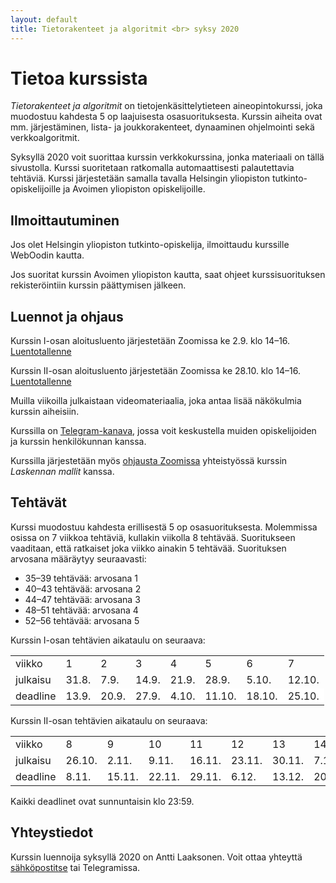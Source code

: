 ```yaml
---
layout: default
title: Tietorakenteet ja algoritmit <br> syksy 2020
---
```


# Tietoa kurssista

_Tietorakenteet ja algoritmit_ on tietojenkäsittelytieteen aineopintokurssi, joka muodostuu kahdesta 5 op laajuisesta osasuorituksesta. Kurssin aiheita ovat mm. järjestäminen, lista- ja joukkorakenteet, dynaaminen ohjelmointi sekä verkkoalgoritmit.

Syksyllä 2020 voit suorittaa kurssin verkkokurssina, jonka materiaali on tällä sivustolla. Kurssi suoritetaan ratkomalla automaattisesti palautettavia tehtäviä. Kurssi järjestetään samalla tavalla Helsingin yliopiston tutkinto-opiskelijoille ja Avoimen yliopiston opiskelijoille.

## Ilmoittautuminen

Jos olet Helsingin yliopiston tutkinto-opiskelija, ilmoittaudu kurssille WebOodin kautta.

Jos suoritat kurssin Avoimen yliopiston kautta, saat ohjeet kurssisuorituksen rekisteröintiin kurssin päättymisen jälkeen.

## Luennot ja ohjaus

Kurssin I-osan aloitusluento järjestetään Zoomissa ke 2.9. klo 14–16. [Luentotallenne](https://www.helsinki.fi/fi/unitube/video/27cb1219-11f9-4350-bde0-31f1b9adda90)

Kurssin II-osan aloitusluento järjestetään Zoomissa ke 28.10. klo 14–16. [Luentotallenne](https://www.helsinki.fi/fi/unitube/video/738922d5-afca-438a-86b2-c4c8726095a3)

Muilla viikoilla julkaistaan videomateriaalia, joka antaa lisää näkökulmia kurssin aiheisiin.

Kurssilla on [Telegram-kanava](https://t.me/tiratg), jossa voit keskustella muiden opiskelijoiden ja kurssin henkilökunnan kanssa.

Kurssilla järjestetään myös [ohjausta Zoomissa](pages/zoom-ohjaus.html) yhteistyössä kurssin _Laskennan mallit_ kanssa.

## Tehtävät

Kurssi muodostuu kahdesta erillisestä 5 op osasuorituksesta. Molemmissa osissa on 7 viikkoa tehtäviä, kullakin viikolla 8 tehtävää. Suoritukseen vaaditaan, että ratkaiset joka viikko ainakin 5 tehtävää. Suorituksen arvosana määräytyy seuraavasti:

* 35–39 tehtävää: arvosana 1
* 40–43 tehtävää: arvosana 2
* 44–47 tehtävää: arvosana 3
* 48–51 tehtävää: arvosana 4
* 52–56 tehtävää: arvosana 5

Kurssin I-osan tehtävien aikataulu on seuraava:

<table style="border-collapse:collapse">
<tr><td>viikko</td><td>1</td><td>2</td><td>3</td><td>4</td><td>5</td><td>6</td><td>7</td></tr>
<tr><td>julkaisu</td><td>31.8.</td><td>7.9.</td><td>14.9.</td><td>21.9.</td><td>28.9.</td><td>5.10.</td><td>12.10.</td></tr>
<tr style="background-color:white"><td>deadline</td><td>13.9.</td><td>20.9.</td><td>27.9.</td><td>4.10.</td><td>11.10.</td><td>18.10.</td><td>25.10.</td></tr>
</table>

Kurssin II-osan tehtävien aikataulu on seuraava:


<table style="border-collapse:collapse">
<tr><td>viikko</td><td>8</td><td>9</td><td>10</td><td>11</td><td>12</td><td>13</td><td>14</td></tr>
<tr><td>julkaisu</td><td>26.10.</td><td>2.11.</td><td>9.11.</td><td>16.11.</td><td>23.11.</td><td>30.11.</td><td>7.12.</td></tr>
<tr style="background-color:white"><td>deadline</td><td>8.11.</td><td>15.11.</td><td>22.11.</td><td>29.11.</td><td>6.12.</td><td>13.12.</td><td>20.12.</td></tr>
</table>

Kaikki deadlinet ovat sunnuntaisin klo 23:59.

## Yhteystiedot

Kurssin luennoija syksyllä 2020 on Antti Laaksonen. Voit ottaa yhteyttä [sähköpostitse](mailto:ahslaaks@cs.helsinki.fi) tai Telegramissa.
